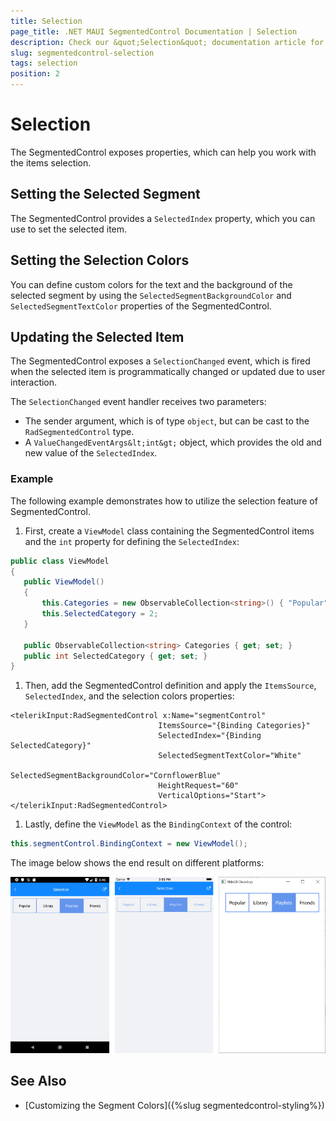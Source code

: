 ```yaml
---
title: Selection
page_title: .NET MAUI SegmentedControl Documentation | Selection
description: Check our &quot;Selection&quot; documentation article for Telerik SegmentedControl for NET MAUI control.
slug: segmentedcontrol-selection
tags: selection
position: 2
---
```


# Selection

The SegmentedControl exposes properties, which can help you work with the items selection.

## Setting the Selected Segment

The SegmentedControl provides a `SelectedIndex` property, which you can use to set the selected item.

## Setting the Selection Colors

You can define custom colors for the text and the background of the selected segment by using the `SelectedSegmentBackgroundColor` and `SelectedSegmentTextColor` properties of the SegmentedControl.

## Updating the Selected Item

The SegmentedControl exposes a `SelectionChanged` event, which is fired when the selected item is programmatically changed or updated due to user interaction.

The `SelectionChanged` event handler receives two parameters:
* The sender argument, which is of type `object`, but can be cast to the `RadSegmentedControl` type.
* A `ValueChangedEventArgs&lt;int&gt;` object, which provides the old and new value of the `SelectedIndex`.

### Example

The following example demonstrates how to utilize the selection feature of SegmentedControl.

1. First, create a `ViewModel` class containing the SegmentedControl items and the `int` property for defining the `SelectedIndex`:

 ```C#
public class ViewModel
{
    public ViewModel()
    {
        this.Categories = new ObservableCollection<string>() { "Popular", "Library", "Playlists", "Friends" };
        this.SelectedCategory = 2;
    }

    public ObservableCollection<string> Categories { get; set; }
    public int SelectedCategory { get; set; }
}
 ```

1. Then, add the SegmentedControl definition and apply the `ItemsSource`, `SelectedIndex`, and the selection colors properties:

 ```XAML
<telerikInput:RadSegmentedControl x:Name="segmentControl"
                                  ItemsSource="{Binding Categories}"
                                  SelectedIndex="{Binding SelectedCategory}"
                                  SelectedSegmentTextColor="White"
                                  SelectedSegmentBackgroundColor="CornflowerBlue"                                
                                  HeightRequest="60"
                                  VerticalOptions="Start">
</telerikInput:RadSegmentedControl>
 ```

1. Lastly, define the `ViewModel` as the `BindingContext` of the control:

 ```C#
this.segmentControl.BindingContext = new ViewModel();
 ```

The image below shows the end result on different platforms:

![SegmentedControl selection example](images/segmentcontrol-features-selection-0.png)

## See Also

- [Customizing the Segment Colors]({%slug segmentedcontrol-styling%})
